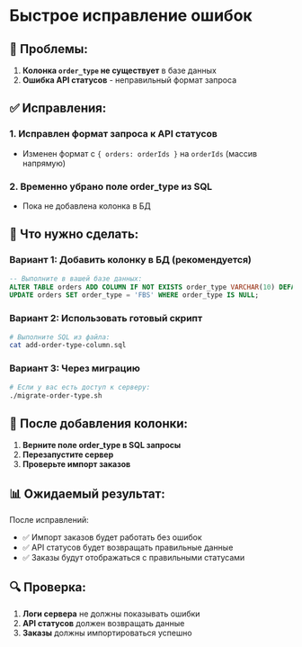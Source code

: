 # Быстрое исправление ошибок

## 🐛 Проблемы:
1. **Колонка `order_type` не существует** в базе данных
2. **Ошибка API статусов** - неправильный формат запроса

## ✅ Исправления:

### 1. Исправлен формат запроса к API статусов
- Изменен формат с `{ orders: orderIds }` на `orderIds` (массив напрямую)

### 2. Временно убрано поле order_type из SQL
- Пока не добавлена колонка в БД

## 🚀 Что нужно сделать:

### Вариант 1: Добавить колонку в БД (рекомендуется)
```sql
-- Выполните в вашей базе данных:
ALTER TABLE orders ADD COLUMN IF NOT EXISTS order_type VARCHAR(10) DEFAULT 'FBS';
UPDATE orders SET order_type = 'FBS' WHERE order_type IS NULL;
```

### Вариант 2: Использовать готовый скрипт
```bash
# Выполните SQL из файла:
cat add-order-type-column.sql
```

### Вариант 3: Через миграцию
```bash
# Если у вас есть доступ к серверу:
./migrate-order-type.sh
```

## 🔧 После добавления колонки:

1. **Верните поле order_type в SQL запросы**
2. **Перезапустите сервер**
3. **Проверьте импорт заказов**

## 📊 Ожидаемый результат:

После исправлений:
- ✅ Импорт заказов будет работать без ошибок
- ✅ API статусов будет возвращать правильные данные
- ✅ Заказы будут отображаться с правильными статусами

## 🔍 Проверка:

1. **Логи сервера** не должны показывать ошибки
2. **API статусов** должен возвращать данные
3. **Заказы** должны импортироваться успешно












